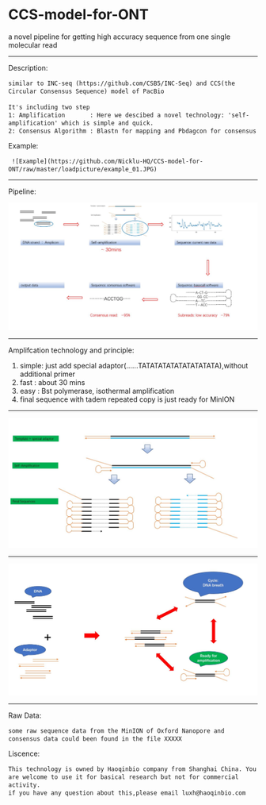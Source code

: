 # CCS-model-for-ONT
a novel pipeline for getting high accuracy sequence from one single molecular read
__________________________________________________________________________________________________________________________________________
Description:

    similar to INC-seq (https://github.com/CSB5/INC-Seq) and CCS(the Circular Consensus Sequence) model of PacBio

    It's including two step 
    1: Amplification       : Here we descibed a novel technology: 'self-amplification' which is simple and quick.
    2: Consensus Algorithm : Blastn for mapping and Pbdagcon for consensus
 
Example:

     ![Example](https://github.com/Nicklu-HQ/CCS-model-for-ONT/raw/master/loadpicture/example_01.JPG)

__________________________________________________________________________________________________________________________________________

Pipeline:

![pipeline](https://github.com/Nicklu-HQ/CCS-model-for-ONT/raw/master/loadpicture/pipeline_01.JPG)


__________________________________________________________________________________________________________________________________________

Amplifcation technology and principle:
1. simple: just add special adaptor(......TATATATATATATATATATA),without additional primer
2. fast  : about 30 mins
3. easy  : Bst polymerase, isothermal amplification
4. final sequence with tadem repeated copy is just ready for MinION
_____________________________________________________________________________________________________________________________________________

![amplification_01](https://github.com/Nicklu-HQ/CCS-model-for-ONT/raw/master/loadpicture/amplification_01.JPG)
_____________________________________________________________________________________________________________________________________________
![amplification_02](https://github.com/Nicklu-HQ/CCS-model-for-ONT/raw/master/loadpicture/amplification_02.JPG)


__________________________________________________________________________________________________________________________________________
Raw Data:

    some raw sequence data from the MinION of Oxford Nanopore and consensus data could been found in the file XXXXX
  

Liscence:
    
    This technology is owned by Haoqinbio company from Shanghai China. You are welcome to use it for basical research but not for commercial activity.
    if you have any question about this,please email luxh@haoqinbio.com


